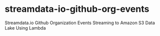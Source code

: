 # streamdata-io-github-org-events
Streamdata.io Github Organization Events Streaming to Amazon S3 Data Lake Using Lambda
